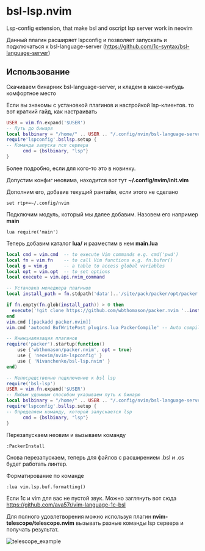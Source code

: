 # bsl-lsp.nvim
Lsp-config extension, that make bsl and oscript lsp server work in neovim

Данный плагин расширяет lspconfig и позволяет запускать и подключаться к bsl-language-server (https://github.com/1c-syntax/bsl-language-server)

## Использование

Скачиваем бинарник bsl-language-server, и кладем в какое-нибудь комфортное место

Если вы знакомы с установкой плагинов и настройкой lsp-клиентов. то вот краткий гайд, как настраивать

```lua
USER = vim.fn.expand('$USER')
-- Путь до бинаря
local bslbinary = "/home/" .. USER .. "/.config/nvim/bsl-language-server/bin/bsl-language-server"
require'lspconfig'.bsllsp.setup {
-- Команда запуска лсп сервера
      cmd = {bslbinary, "lsp"}
}
```

Более подробно, если для кого-то это в новинку. 

Допустим конфиг неовима, находится вот тут **~/.config/nvim/init.vim**

Дополним его, добавив текущий рантайм, если этого не сделано

```vim
set rtp+=~/.config/nvim
```

Подключим модуль, который мы далее добавим. Назовем его например **main**

```vim
lua require('main')
```

Теперь добавим каталог **lua/** и разместим в нем **main.lua** 

```lua
local cmd = vim.cmd  -- to execute Vim commands e.g. cmd('pwd')
local fn = vim.fn    -- to call Vim functions e.g. fn.bufnr()
local g = vim.g      -- a table to access global variables
local opt = vim.opt  -- to set options
local execute = vim.api.nvim_command

-- Установка менеджера плагинов
local install_path = fn.stdpath('data')..'/site/pack/packer/opt/packer.nvim'

if fn.empty(fn.glob(install_path)) > 0 then
  execute('!git clone https://github.com/wbthomason/packer.nvim '..install_path)
end
vim.cmd [[packadd packer.nvim]]
vim.cmd 'autocmd BufWritePost plugins.lua PackerCompile' -- Auto compile when there are changes in plugins.lua

-- Ининциализация плагинов
require('packer').startup(function()
	use {'wbthomason/packer.nvim', opt = true}
	use { 'neovim/nvim-lspconfig' }
	use { 'Nivanchenko/bsl-lsp.nvim' }
end)

-- Непосредственно подключение к bsl lsp
require('bsl-lsp')
USER = vim.fn.expand('$USER')
-- Любым удомным способом указываем путь к бинарю
local bslbinary = "/home/" .. USER .. "/.config/nvim/bsl-language-server/bin/bsl-language-server"
require'lspconfig'.bsllsp.setup {
-- Определяем команду, которой запускается lsp 
      cmd = {bslbinary, "lsp"}
}
```

Перезапускаем неовим и вызываем команду
```vim
:PackerInstall
```

Снова перезапускаем, теперь для файлов с расширением .bsl и .os будет работать линтер.

Форматирование по команде
```vim
:lua vim.lsp.buf.formatting()
```

Если 1с и vim  для вас не пустой звук. Можно заглянуть вот сюда https://github.com/ava57r/vim-language-1c-bsl

Для полного удовлетворения можно используя плагин **nvim-telescope/telescope.nvim** вызывать разные команды lsp сервера и получать результат.

![telescope_example](https://user-images.githubusercontent.com/36507839/126916579-9770d138-513a-41a3-9b72-459e3041a4cc.gif)
